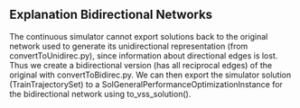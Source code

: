 ## Explanation Bidirectional Networks

The continuous simulator cannot export solutions back to the original network used to generate its unidirectional representation (from convertToUnidirec.py),
since information about directional edges is lost.
Thus we create a bidirectional version (has all reciprocal edges) of the original with convertToBidirec.py.
We can then export the simulator solution (TrainTrajectorySet) to a SolGeneralPerformanceOptimizationInstance for the bidirectional network using to_vss_solution().
